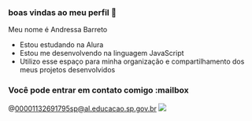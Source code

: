 ### boas vindas ao meu perfil 🖤

Meu nome é Andressa Barreto

- Estou estudando na Alura
- Estou me desenvolvendo na linguagem JavaScript
- Utilizo esse espaço para minha organização e compartilhamento dos meus projetos desenvolvidos

### Você pode entrar em contato comigo :mailbox
@00001132691795sp@al.educacao.sp.gov.br
![](https://media1.tenor.com/m/IAFYXwqCUVAAAAAd/hi-tangled.gif)

